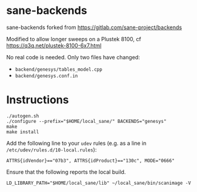 # sane-backends
sane-backends forked from https://gitlab.com/sane-project/backends

Modified to allow longer sweeps on a Plustek 8100, cf https://q3q.net/plustek-8100-6x7.html

No real code is needed. Only two files have changed:

 - `backend/genesys/tables_model.cpp`
 - `backend/genesys.conf.in`
 
# Instructions

    ./autogen.sh    
    ./configure --prefix="$HOME/local_sane/" BACKENDS="genesys"
    make
    make install 

Add the following line to your `udev` rules (e.g. as a line in `/etc/udev/rules.d/10-local.rules`):

    ATTRS{idVendor}=="07b3", ATTRS{idProduct}=="130c", MODE="0666"

Ensure that the following reports the local build.

    LD_LIBRARY_PATH="$HOME/local_sane/lib" ~/local_sane/bin/scanimage -V


